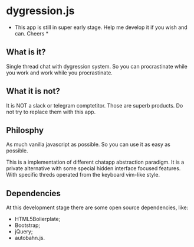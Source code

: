 # dygression.js

* This app is still in super early stage. Help me develop it if you wish and can. Cheers *

## What is it?
Single thread chat with dygression system. So you can procrastinate while you work and work while you procrastinate.

## What it is not?
It is NOT a slack or telegram comptetitor. Those are superb products. Do not try to replace them with this app.

## Philosphy
As much vanilla javascript as possible. So you can use it as easy as possible.

This is a implementation of different chatapp abstraction paradigm.
It is a private alternative with some special hidden interface focused features. With specific threds operated from the keyboard vim-like style.

## Dependencies
At this development stage there are some open source dependencies, like:
- HTML5Bolierplate;
- Bootstrap;
- jQuery;
- autobahn.js.
